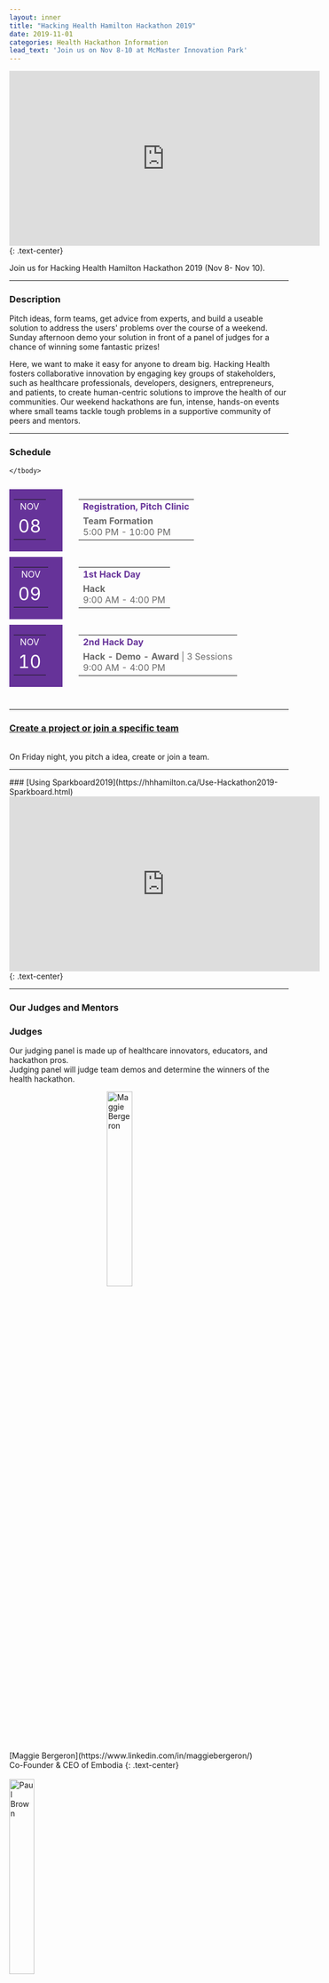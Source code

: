 ```yaml
---
layout: inner
title: "Hacking Health Hamilton Hackathon 2019"
date: 2019-11-01
categories: Health Hackathon Information
lead_text: 'Join us on Nov 8-10 at McMaster Innovation Park'
---
```

<iframe width="560" height="315" src="https://www.youtube.com/embed/TdkY9Dgie6A" frameborder="0" allow="accelerometer; autoplay; encrypted-media; gyroscope; picture-in-picture" allowfullscreen></iframe>
{: .text-center}

Join us for Hacking Health Hamilton Hackathon 2019 (Nov 8- Nov 10).
<hr>


### Description
Pitch ideas, form teams, get advice from experts, and build a useable solution to address the users' problems over the course of a weekend. Sunday afternoon demo your solution in front of a panel of judges for a chance of winning some fantastic prizes! 

Here, we want to make it easy for anyone to dream big. Hacking Health fosters collaborative innovation by engaging key groups of stakeholders, such as healthcare professionals, developers, designers, entrepreneurs, and patients, to create human-centric solutions to improve the health of our communities. Our weekend hackathons are fun, intense, hands-on events where small teams tackle tough problems in a supportive community of peers and mentors.
<hr>

### Schedule
<table style="border-collapse: separate;border-spacing: 0 10px;margin-bottom: 30px;mso-table-lspace: 0pt;mso-table-rspace: 0pt;-ms-text-size-adjust: 100%;-webkit-text-size-adjust: 100%;" width="100%">
	<tbody>
		<tr>
			<td style="background: #663399;mso-line-height-rule: exactly;-ms-text-size-adjust: 100%;-webkit-text-size-adjust: 100%;" valign="middle" width="80">
			<table align="center" style="border-collapse: collapse;mso-table-lspace: 0pt;mso-table-rspace: 0pt;-ms-text-size-adjust: 100%;-webkit-text-size-adjust: 100%;">
				<tbody>
					<tr>
						<td align="center" style="mso-line-height-rule: exactly;-ms-text-size-adjust: 100%;-webkit-text-size-adjust: 100%;"><font color="#ffffff"><span style="caret-color: #FFFFFF;">NOV</span></font></td>
					</tr>
					<tr>
						<td align="center" valign="top" style="mso-line-height-rule: exactly;-ms-text-size-adjust: 100%;-webkit-text-size-adjust: 100%;"><font color="#ffffff" size="6"><span style="caret-color: #FFFFFF;">08</span></font></td>
					</tr>
				</tbody>
			</table>
			</td>
			<td width="5px" style="mso-line-height-rule: exactly;-ms-text-size-adjust: 100%;-webkit-text-size-adjust: 100%;">&nbsp;</td>
			<td valign="top" style="mso-line-height-rule: exactly;-ms-text-size-adjust: 100%;-webkit-text-size-adjust: 100%;">
			<table style="border-collapse: collapse;mso-table-lspace: 0pt;mso-table-rspace: 0pt;-ms-text-size-adjust: 100%;-webkit-text-size-adjust: 100%;">
				<tbody>
					<tr>
						<td style="text-align: left;mso-line-height-rule: exactly;-ms-text-size-adjust: 100%;-webkit-text-size-adjust: 100%;"><font color="#663399" style="text-decoration: none;"><strong>Registration, Pitch Clinic</strong></font></td>
					</tr>
					<tr>
						<td style="text-align: left;mso-line-height-rule: exactly;-ms-text-size-adjust: 100%;-webkit-text-size-adjust: 100%;"><font color="#696969"><strong>Team Formation</strong>&nbsp;&nbsp;<br>
						5:00 PM - 10:00 PM</font></td>
					</tr>
				</tbody>
			</table>
			</td>
		</tr>
		<tr>
			<td style="background: #663399;mso-line-height-rule: exactly;-ms-text-size-adjust: 100%;-webkit-text-size-adjust: 100%;" valign="middle" width="80">
			<table align="center" style="border-collapse: collapse;mso-table-lspace: 0pt;mso-table-rspace: 0pt;-ms-text-size-adjust: 100%;-webkit-text-size-adjust: 100%;">
				<tbody>
					<tr>
						<td align="center" style="mso-line-height-rule: exactly;-ms-text-size-adjust: 100%;-webkit-text-size-adjust: 100%;"><font color="#ffffff"><span style="caret-color: #FFFFFF;">NOV</span></font></td>
					</tr>
					<tr>
						<td align="center" valign="top" style="mso-line-height-rule: exactly;-ms-text-size-adjust: 100%;-webkit-text-size-adjust: 100%;"><span style="color:#FFFFFF"><font size="6">09</font>&nbsp;</span></td>
					</tr>
				</tbody>
			</table>
			</td>
			<td style="text-align: left;mso-line-height-rule: exactly;-ms-text-size-adjust: 100%;-webkit-text-size-adjust: 100%;" width="5px">&nbsp;</td>
			<td valign="top" style="mso-line-height-rule: exactly;-ms-text-size-adjust: 100%;-webkit-text-size-adjust: 100%;">
			<table style="border-collapse: collapse;mso-table-lspace: 0pt;mso-table-rspace: 0pt;-ms-text-size-adjust: 100%;-webkit-text-size-adjust: 100%;">
				<tbody>
					<tr>
						<td style="text-align: left;mso-line-height-rule: exactly;-ms-text-size-adjust: 100%;-webkit-text-size-adjust: 100%;"><font color="#663399" style="text-decoration: none;"><strong>1st Hack Day</strong></font></td>
					</tr>
					<tr>
						<td style="text-align: left;mso-line-height-rule: exactly;-ms-text-size-adjust: 100%;-webkit-text-size-adjust: 100%;"><font color="#696969"><strong>Hack </strong>&nbsp;<br>
						9:00 AM - 4:00 PM</font></td>
					</tr>
				</tbody>
			</table>
			</td>
		</tr>
		<tr>
			<td style="background: #663399;mso-line-height-rule: exactly;-ms-text-size-adjust: 100%;-webkit-text-size-adjust: 100%;" valign="middle" width="80">
			<table align="center" style="border-collapse: collapse;mso-table-lspace: 0pt;mso-table-rspace: 0pt;-ms-text-size-adjust: 100%;-webkit-text-size-adjust: 100%;">
				<tbody>
					<tr>
						<td align="center" style="mso-line-height-rule: exactly;-ms-text-size-adjust: 100%;-webkit-text-size-adjust: 100%;"><font color="#ffffff"><span style="caret-color: #FFFFFF;">NOV</span></font></td>
					</tr>
					<tr>
						<td align="center" valign="top" style="mso-line-height-rule: exactly;-ms-text-size-adjust: 100%;-webkit-text-size-adjust: 100%;"><font color="#ffffff" size="6"><span style="caret-color: #FFFFFF;">10</span></font></td>
					</tr>
				</tbody>
			</table>
			</td>
			<td width="5px" style="mso-line-height-rule: exactly;-ms-text-size-adjust: 100%;-webkit-text-size-adjust: 100%;">&nbsp;</td>
			<td valign="top" style="mso-line-height-rule: exactly;-ms-text-size-adjust: 100%;-webkit-text-size-adjust: 100%;">
			<table style="border-collapse: collapse;mso-table-lspace: 0pt;mso-table-rspace: 0pt;-ms-text-size-adjust: 100%;-webkit-text-size-adjust: 100%;">
				<tbody>
					<tr>
						<td style="text-align: left;mso-line-height-rule: exactly;-ms-text-size-adjust: 100%;-webkit-text-size-adjust: 100%;"><font color="#663399" style="text-decoration: none;"><strong>2nd Hack Day</strong></font></td>
					</tr>
					<tr>
						<td style="text-align: left;mso-line-height-rule: exactly;-ms-text-size-adjust: 100%;-webkit-text-size-adjust: 100%;"><font color="#696969"><strong>Hack - Demo - Award</strong>&nbsp;| 3 Sessions<br>
						9:00 AM - 4:00 PM</font></td>
					</tr>
				</tbody>
			</table>
			</td>
		</tr>

	</tbody>
</table>


<hr>

### [Create a project or join a specific team](https://hhhamilton2019.sparkboard.com/)
<br>On Friday night, you pitch a idea, create or join a team.
<hr>
### [Using Sparkboard2019](https://hhhamilton.ca/Use-Hackathon2019-Sparkboard.html)

<iframe width="560" height="315" src="https://play.vidyard.com/zFvtSR46HNYnbef3y8p7Ha?disable_analytics=0&amp;preload=auto&amp;controller=hubs&amp;action=show&amp;type=inline&amp;v=4.2.16&amp;disable_popouts=1" frameborder="0" allow="accelerometer; autoplay; encrypted-media; gyroscope; picture-in-picture" allowfullscreen></iframe>
{: .text-center}





<hr>

### Our Judges and Mentors


### Judges
Our judging panel is made up of healthcare innovators, educators, and hackathon pros.
<br>
Judging panel will judge team demos and determine the winners of the health hackathon.
<br>

<img class = "center3" src="https://media.licdn.com/dms/image/C5603AQFK5hH_C6ZuCw/profile-displayphoto-shrink_200_200/0?e=1577318400&v=beta&t=G0ybgzTd6gLxaITJcwjG2khHEIW3MB3DXu_oAXA3m70" alt="Maggie Bergeron" width="150"/>
<br>
[Maggie Bergeron](https://www.linkedin.com/in/maggiebergeron/)
<br>Co-Founder & CEO of Embodia
{: .text-center}
<br><br>

<img class = "small3" src="https://media.licdn.com/dms/image/C5603AQFqTnuGmYWgHw/profile-displayphoto-shrink_200_200/0?e=1577923200&v=beta&t=6YrJdSCRzyU70zRseo9VOt2E6v5t5yhNcUVf5dPxMRE" alt="Paul Brown" width="150"/>
<br>
[Paul Brown](https://www.linkedin.com/in/paul-brown-4a44593a/?originalSubdomain=ca)
<br>Manager, Architecture and Data at Hamilton Health Science
{: .text-center}
<br><br>

<img class = "small3" src="https://media.licdn.com/dms/image/C4E03AQFuzhYseK5k0A/profile-displayphoto-shrink_200_200/0?e=1577318400&v=beta&t=Ktp7fQ0gpg5tB9Vrl9BEepCV02Fr6c5lpnvtpC9sHy4" alt="Robert DeWitte" width="150"/>
<br>
[Robert DeWitte](https://www.linkedin.com/in/robert-dewitte/)
<br>Entrepreneurial Sr Exec
{: .text-center}
<br><br>

<img class = "small3" src="https://media.licdn.com/dms/image/C5603AQHWGa0Zl1Yh4w/profile-displayphoto-shrink_200_200/0?e=1577318400&v=beta&t=XDfpgxVHmN-ti0uGrtRAFQgiiuic3AKlPBWjU7nMGsI" alt="Riya Karumanchi" width="150"/>
<br>
[Riya Karumanchi](https://www.linkedin.com/in/riya-karumanchi/)
<br>Founder & CEO, SmartCanes
{: .text-center}
<br><br>

<hr>

### Mentors
Leaders will guide and advise groups throughout the health hackathon to refine their ideas, support their techonlogy, and polish their demos. 
<br><br>
<img class = "small3" src="https://media.licdn.com/dms/image/C4E03AQHL2I84_NEq3w/profile-displayphoto-shrink_200_200/0?e=1577318400&v=beta&t=Mc-Z2uqAA8MMur2UNBnMVLlGC0gkgIEaOEc4LHOaYTw" alt="Nav Kaur" width="150"/>
<br>
[Nav Kaur, Ph.D](https://www.linkedin.com/in/navkaur25/?originalSubdomain=ca)
<br>Angel Investor
{: .text-center}
<br><br>



<img class = "small3" src="https://media.licdn.com/dms/image/C4E03AQE7xsWK3rf5yw/profile-displayphoto-shrink_200_200/0?e=1577318400&v=beta&t=2QsDC0LI_LVXgomFmVDQNukx0xK3h_K5v7-KdohHvVM" alt="Zack ZL Technovations" width="150"/>
<br>
[Zack ZL Technovations](https://www.linkedin.com/in/zackmuqtadir/?originalSubdomain=ca)
<br>Founder, ZL Technovation
{: .text-center}
<br><br>



<img class = "small3" src="https://media.licdn.com/dms/image/C4D03AQHMXhoQ1NhC8w/profile-displayphoto-shrink_200_200/0?e=1577318400&v=beta&t=pAvyIRpSN1ymocPrvi9mv90fvCWuYAcmKOm7QfVZhM8" alt="Steve Pereira" width="150"/>
<br>
[Steve Pereira](https://www.linkedin.com/in/devopsto/?originalSubdomain=ca)
<br>Founder, Visible
{: .text-center}
<br><br>



<img class = "small3" src="https://media.licdn.com/dms/image/C5603AQH438Pzx0cCIw/profile-displayphoto-shrink_200_200/0?e=1577318400&v=beta&t=m4Gh2aplzLDqOS7OhOtFY9KAQOTzcqEDthC-5s-a-IQ" alt="Dora Laurent" width="150"/>
<br>
[Dora Laurent](https://www.linkedin.com/in/dora-laurent-6ba473110/?trk=pub-pbmap&originalSubdomain=ca)
<br>Innovation Consultant
{: .text-center}
<br><br>


<img class = "small3" src="https://media.licdn.com/dms/image/C4E03AQHFO9LMyJQoQg/profile-displayphoto-shrink_200_200/0?e=1577923200&v=beta&t=MeXf6MEfzMwkpRMkGTG8LZnUbn4KPDRuAHjeGpTp_Ek" alt="Navita Dyal" width="150"/>
<br>
[Navita Dyal](https://www.linkedin.com/in/dyaln/?msgConversationId=6080008026922762240)
<br>Healthcare Innovator
{: .text-center}
<br><br>

<img class = "small3" src="https://media.licdn.com/dms/image/C4D03AQFbFDJwsgSPyA/profile-displayphoto-shrink_200_200/0?e=1577923200&v=beta&t=OJyI3qiqXHXW4X2Ga29-a2jWD7ZGhawDa_O35oR-aYk" alt=" Lisa Sawada" width="150" />
<br>
[Lisa Sawada](https://www.linkedin.com/in/lisamsawada/)
<br>Healthcare Innovator
{: .text-center}
<br><br>


<img class = "small3" src="https://scholar.google.ca/citations/images/avatar_scholar_128.png" alt="Adam Kinsman" width="150"/>{: .text-center}
<br>
[Adam Kinsman Ph.D]()
<br>McMaster University
{: .text-center}
<br><br>


<img class = "small3" src="https://scholar.google.ca/citations/images/avatar_scholar_128.png" alt="Vinai Bhagirath" width="150"/>
<br>
[Vinai Bhagirath](https://www.linkedin.com/in/vinai-bhagirath-a159274a/?originalSubdomain=ca)
<br>Assistant Professor, McMaster University
{: .text-center}
<br><br>

<hr>




### Be volunteers at this special weekend

Volunteering is a great way to connect with your community, explore career options, share your passion with others and create changes in the Hamilton community. 

Register as a volunteer.

### Sponsor this special weekend

Each year, our sponsors help Hacking Hacking Hamilton unite emerging healthcare professionals, developers, designers, business people, and educators. Our sponsors make it possible for participants to present and build something they’re proud of.

[Sponsor Package](/img/2019-09-04/pdf/HackingHealth_Hamilton_2019.pdf)
<br>
Interested in sponsoring? <a href="mailto:hamilton@hackinghealth.ca">Contact us</a>
<br>
<img class = "center8" src="https://hhhamilton.ca/img/2019hackathon/sponsors/Local%20sponsors%20for%20online.png" alt="sponsor" width="150"/>


### @McMaster Innovation Park
175 Longwood Rd S #105, Hamilton, ON L8P 0A1
<br>
Check [McMaster Innovation Park](https://g.page/MIP_Hamilton?share) on Google Map.
<br>

<hr>

### Parking Information
Friday: Free after 5PM;
<br>
Weekend: Free;

<hr>

### Resources
[1 Learn from 2018 Sparkboard](https://hhhamilton2019.sparkboard.com/)

[2 How to use 2019 Sparkboard](https://hhhamilton.ca/Use-Hackathon2019-Sparkboard.html)

[3 18 Healthcare Business Ideas](https://www.fundera.com/blog/healthcare-business-ideas)

[4 How to Perform a SWOT Analysis](https://www.projectmanager.com/training/how-to-perform-a-swot-analysis)

[5 Python Cheat Sheet](https://www.forparkinson.com/BigDataChapter/blog/2019/09/27/python-cheatsheet)

[6 Big Data Cheat Sheet](https://www.forparkinson.com/BigDataChapter/blog/2019/09/29/datascience-cheatsheet)

[7 Database SQL Cheat Sheet](https://www.forparkinson.com/BigDataChapter/blog/2019/09/30/sql-cheatsheet)

[8 Anaconda Data Science Platform](https://www.anaconda.com/distribution/)

[9 Healthcare Innovation - 10 Recent Examples](https://www.forbes.com/sites/blakemorgan/2019/03/12/healthcare-innovation-10-recent-examples-of-powerful-innovation-in-healthcare/#433bb3b057dc)

[10 How To Present A Successful Hackathon Demo](https://techcrunch.com/2014/09/01/how-to-crush-your-hackathon-demo/)


<br>

<hr>

### Frequently asked questions

***What is Hacking Health?***
<br>Hacking Health is a social organization that pairs innovators with healthcare experts to build solutions to front-line healthcare problems through the use of emerging technology.

***Who Can Participate?***
<br>Peopele from anywhere in the world are eligible to apply for Health Hackathon!

***How many people can be on a team?***
<br>There are no restrictions for the member number of a team. You can team up with hackers, health professionals, businessman, students, patients from participants. Teams can be formed before or during the event.
<br>

***What if I have never been to a hackathon before?***
<br>Health Hackathon welcomes all participants. We’ll have talks, mentors and workshops to help you with your project and team. Health hackathons can be a great place to learn new knowledge,skills in a short amount of time. Just be eager to learn, and excited to meet lots of awesome people.
<br>

***404 Question not found in this list?***
<br>If your question is not listed here, please feel free to reach out to us at the event.




<style>
    img.small2 {
        height:50%;
        width: 50%;
        }
    img.small3 {
        height:30%;
        width: 30%;
        }
    img.small8 {
        height:80%;
        width: 80%;
        }
    img.center3 {
        display:block;
        margin-left:auto;
        margin-right:auto;
        width: 30%;
        height:30%;
        }
    img.center8 {
        display:block;
        margin-left:auto;
        margin-right:auto;
        width: 80%;
        height:80%;
        }
    div.a {
        text-align: center;
    }
    div.b {
        text-align: left;
    }
    div.c {
        text-align: right;
    } 
    div.d {
        text-align: justify;
    } 
</style>
    



